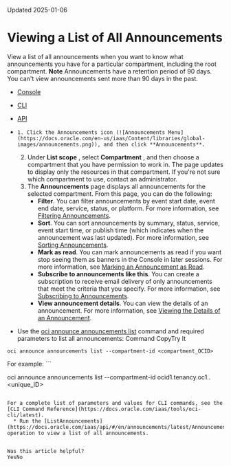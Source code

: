 Updated 2025-01-06
# Viewing a List of All Announcements
View a list of all announcements when you want to know what announcements you have for a particular compartment, including the root compartment.
**Note** Announcements have a retention period of 90 days. You can't view announcements sent more than 90 days in the past.
  * [Console](https://docs.oracle.com/en-us/iaas/Content/General/Concepts/announcements_topic-To_view_a_list_of_all_announcements.htm)
  * [CLI](https://docs.oracle.com/en-us/iaas/Content/General/Concepts/announcements_topic-To_view_a_list_of_all_announcements.htm)
  * [API](https://docs.oracle.com/en-us/iaas/Content/General/Concepts/announcements_topic-To_view_a_list_of_all_announcements.htm)


  *     1. Click the Announcements icon (![Announcements Menu](https://docs.oracle.com/en-us/iaas/Content/libraries/global-images/announcements.png)), and then click **Announcements**.
    2. Under **List scope** , select **Compartment** , and then choose a compartment that you have permission to work in. The page updates to display only the resources in that compartment. If you're not sure which compartment to use, contact an administrator.
    3. The **Announcements** page displays all announcements for the selected compartment. From this page, you can do the following:
       * **Filter**. You can filter announcements by event start date, event end date, service, status, or platform. For more information, see [Filtering Announcements](https://docs.oracle.com/en-us/iaas/Content/General/Concepts/announcements_topic-To_filter_a_list_of_announcements.htm#filterannouncements "Filter announcements to view only announcements that fit specific criteria. You can filter on criteria such as the announcement type, start or end date, impacted service, resolution status, and impacted platform.").
       * **Sort**. You can sort announcements by summary, status, service, event start time, or publish time (which indicates when the announcement was last updated). For more information, see [Sorting Announcements](https://docs.oracle.com/en-us/iaas/Content/General/Concepts/announcements_topic-To_sort_a_list_of_announcements.htm#sortannouncements "Sort announcements when you want to view announcements in a particular order, whether by the event start time, the announcement summary, the announcement type, or the time the announcement was last published.").
       * **Mark as read**. You can mark announcements as read if you want stop seeing them as banners in the Console in later sessions. For more information, see [Marking an Announcement as Read](https://docs.oracle.com/en-us/iaas/Content/General/Concepts/announcements_topic-To_mark_an_announcement_as_read.htm#markannouncementsasread "Mark an announcement as read when you want it to stop displaying as unread.").
       * **Subscribe to announcements like this**. You can create a subscription to receive email delivery of only announcements that meet the criteria that you specify. For more information, see [Subscribing to Announcements](https://docs.oracle.com/en-us/iaas/Content/General/Concepts/announcements_topic-Subscribing.htm#subscriptions "Create and manage announcement subscriptions.").
       * **View announcement details**. You can view the details of an announcement. For more information, see [Viewing the Details of an Announcement](https://docs.oracle.com/en-us/iaas/Content/General/Concepts/announcements_topic-To_view_the_details_of_an_announcement.htm#viewannouncementdetails "View detailed information when you want to know more about a particular announcement.").
  * Use the [oci announce announcements list](https://docs.oracle.com/iaas/tools/oci-cli/3.25.4/oci_cli_docs/cmdref/announce/announcements/list.html) command and required parameters to list all announcements:
Command
CopyTry It
```
oci announce announcements list --compartment-id <compartment_OCID>
```

For example: ```

oci announce announcements list --compartment-id ocid1.tenancy.oc1..<unique_ID>
```

For a complete list of parameters and values for CLI commands, see the [CLI Command Reference](https://docs.oracle.com/iaas/tools/oci-cli/latest).
  * Run the [ListAnnouncements](https://docs.oracle.com/iaas/api/#/en/announcements/latest/AnnouncementsCollection/ListAnnouncements) operation to view a list of all announcements.


Was this article helpful?
YesNo

